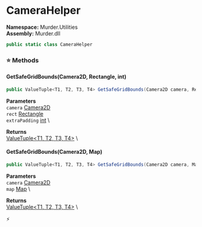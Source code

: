 # CameraHelper

**Namespace:** Murder.Utilities \
**Assembly:** Murder.dll

```csharp
public static class CameraHelper
```

### ⭐ Methods
#### GetSafeGridBounds(Camera2D, Rectangle, int)
```csharp
public ValueTuple<T1, T2, T3, T4> GetSafeGridBounds(Camera2D camera, Rectangle rect, int extraPadding)
```

**Parameters** \
`camera` [Camera2D](../../Murder/Core/Graphics/Camera2D.html) \
`rect` [Rectangle](https://docs.monogame.net/api/Microsoft.Xna.Framework.Rectangle.html) \
`extraPadding` [int](https://learn.microsoft.com/en-us/dotnet/api/System.Int32?view=net-7.0) \

**Returns** \
[ValueTuple\<T1, T2, T3, T4\>](https://learn.microsoft.com/en-us/dotnet/api/System.ValueTuple-4?view=net-7.0) \

#### GetSafeGridBounds(Camera2D, Map)
```csharp
public ValueTuple<T1, T2, T3, T4> GetSafeGridBounds(Camera2D camera, Map map)
```

**Parameters** \
`camera` [Camera2D](../../Murder/Core/Graphics/Camera2D.html) \
`map` [Map](../../Murder/Core/Map.html) \

**Returns** \
[ValueTuple\<T1, T2, T3, T4\>](https://learn.microsoft.com/en-us/dotnet/api/System.ValueTuple-4?view=net-7.0) \



⚡